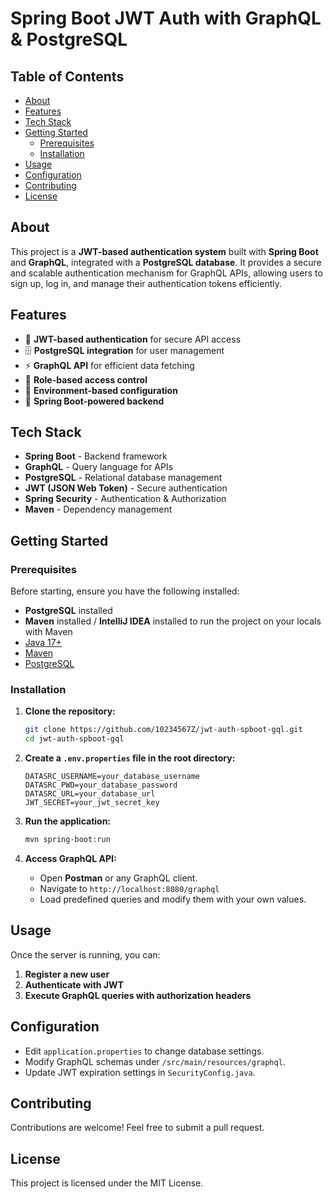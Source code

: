 # Spring Boot JWT Auth with GraphQL & PostgreSQL

## Table of Contents
- [About](#about)
- [Features](#features)
- [Tech Stack](#tech-stack)
- [Getting Started](#getting-started)
  - [Prerequisites](#prerequisites)
  - [Installation](#installation)
- [Usage](#usage)
- [Configuration](#configuration)
- [Contributing](#contributing)
- [License](#license)

## About

This project is a **JWT-based authentication system** built with **Spring Boot** and **GraphQL**, integrated with a **PostgreSQL database**. It provides a secure and scalable authentication mechanism for GraphQL APIs, allowing users to sign up, log in, and manage their authentication tokens efficiently.

## Features

- 🔐 **JWT-based authentication** for secure API access
- 🗄 **PostgreSQL integration** for user management
- ⚡ **GraphQL API** for efficient data fetching
- 🎯 **Role-based access control**
- 📂 **Environment-based configuration**
- 🚀 **Spring Boot-powered backend**

## Tech Stack

- **Spring Boot** - Backend framework
- **GraphQL** - Query language for APIs
- **PostgreSQL** - Relational database management
- **JWT (JSON Web Token)** - Secure authentication
- **Spring Security** - Authentication & Authorization
- **Maven** - Dependency management

## Getting Started

### Prerequisites

Before starting, ensure you have the following installed:

- **PostgreSQL** installed
- **Maven** installed / **IntelliJ IDEA** installed to run the project on your locals with Maven
- [Java 17+](https://adoptopenjdk.net/)
- [Maven](https://maven.apache.org/download.cgi)
- [PostgreSQL](https://www.postgresql.org/download/)

### Installation

1. **Clone the repository:**
   ```bash
   git clone https://github.com/10234567Z/jwt-auth-spboot-gql.git
   cd jwt-auth-spboot-gql
   ```

2. **Create a `.env.properties` file in the root directory:**
   ```properties
   DATASRC_USERNAME=your_database_username
   DATASRC_PWD=your_database_password
   DATASRC_URL=your_database_url
   JWT_SECRET=your_jwt_secret_key
   ```

3. **Run the application:**
   ```bash
   mvn spring-boot:run
   ```

4. **Access GraphQL API:**
   - Open **Postman** or any GraphQL client.
   - Navigate to `http://localhost:8080/graphql`
   - Load predefined queries and modify them with your own values.

## Usage

Once the server is running, you can:

1. **Register a new user**
2. **Authenticate with JWT**
3. **Execute GraphQL queries with authorization headers**

## Configuration

- Edit `application.properties` to change database settings.
- Modify GraphQL schemas under `/src/main/resources/graphql`.
- Update JWT expiration settings in `SecurityConfig.java`.

## Contributing

Contributions are welcome! Feel free to submit a pull request.

## License

This project is licensed under the MIT License.

